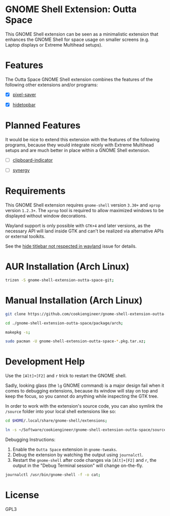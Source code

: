 
# GNOME Shell Extension: Outta Space

This GNOME Shell extension can be seen as a minimalistic extension
that enhances the GNOME Shell for space usage on smaller screens
(e.g. Laptop displays or Extreme Multihead setups).


# Features

The Outta Space GNOME Shell extension combines the features of the
following other extensions and/or programs:

- [x] [pixel-saver](https://github.com/deadalnix/pixel-saver)
- [x] [hidetopbar](https://github.com/mlutfy/hidetopbar)


# Planned Features

It would be nice to extend this extension with the features of the
following programs, because they would integrate nicely with Extreme
Multihead setups and are much better in place within a GNOME Shell
extension.

- [ ] [clipboard-indicator](https://github.com/Tudmotu/gnome-shell-extension-clipboard-indicator)
- [ ] [synergy](https://github.com/symless/synergy-core)


# Requirements

This GNOME Shell extension requires `gnome-shell` version `3.30+`
and `xprop` version `1.2.3+`. The `xprop` tool is required to
allow maximized windows to be displayed without window decorations.

Wayland support is only possible with `GTK+4` and later versions,
as the necessary API will land inside GTK and can't be realized
via alternative APIs or external toolkits.

See the [hide titlebar not respected in wayland](https://bugzilla.gnome.org/show_bug.cgi?id=775061)
issue for details.

# AUR Installation (Arch Linux)

```bash
trizen -S gnome-shell-extension-outta-space-git;
```


# Manual Installation (Arch Linux)

```bash
git clone https://github.com/cookiengineer/gnome-shell-extension-outta-space.git;

cd ./gnome-shell-extension-outta-space/package/arch;

makepkg -s;

sudo pacman -U gnome-shell-extension-outta-space-*.pkg.tar.xz;
```


# Development Help

Use the `[Alt]+[F2]` and `r` trick to restart the GNOME shell.

Sadly, looking glass (the `lg` GNOME command) is a major design
fail when it comes to debugging extensions, because its window
will stay on top and keep the focus, so you cannot do anything
while inspecting the GTK tree.

In order to work with the extension's source code, you can also symlink
the `/source` folder into your local shell extensions like so:

```bash
cd $HOME/.local/share/gnome-shell/extensions;

ln -s ~/Software/cookiengineer/gnome-shell-extension-outta-space/source outta-space@cookie.engineer;
```

Debugging Instructions:

1. Enable the `Outta Space` extension in `gnome-tweaks`.
2. Debug the extension by watching the output using `journalctl`.
3. Restart the `gnome-shell` after code changes via `[Alt]+[F2]` and `r`,
   the output in the "Debug Terminal session" will change on-the-fly.

```bash
journalctl /usr/bin/gnome-shell -f -o cat;
```


# License

GPL3

